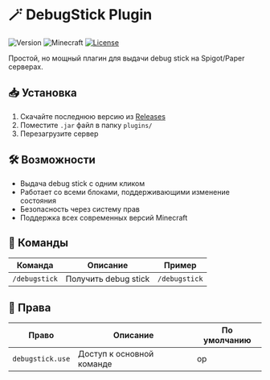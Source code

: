 
# 🪄 DebugStick Plugin 

![Version](https://img.shields.io/badge/version-1.0.0-blue)
![Minecraft](https://img.shields.io/badge/Minecraft-1.13+-green)
[![License](https://img.shields.io/badge/license-MIT-orange)](LICENSE)

Простой, но мощный плагин для выдачи debug stick на Spigot/Paper серверах.

## 📥 Установка

1. Скачайте последнюю версию из [Releases](https://github.com/ваш-ник/DebugStick/releases)
2. Поместите `.jar` файл в папку `plugins/`
3. Перезагрузите сервер 

## 🛠️ Возможности

- Выдача debug stick с одним кликом
- Работает со всеми блоками, поддерживающими изменение состояния
- Безопасность через систему прав
- Поддержка всех современных версий Minecraft

## 📜 Команды

| Команда | Описание | Пример |
|---------|----------|--------|
| `/debugstick` | Получить debug stick | `/debugstick` |

## 🔐 Права

| Право | Описание | По умолчанию |
|-------|----------|--------------|
| `debugstick.use` | Доступ к основной команде | op |
